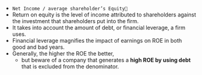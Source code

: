 -   `Net Income / average shareholder’s Equity🍕`
- Return on equity is the level of income attributed to shareholders against the investment that shareholders put into the firm.
- It takes into account the amount of debt, or financial leverage, a firm uses.
- Financial leverage magnifies the impact of earnings on ROE in both good and bad years.
- Generally, the higher the ROE the better, 
	- but beware of a company that generates a **high ROE by using debt** that is excluded from the denominator.